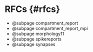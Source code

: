 RFCs {#rfcs}
============

* @subpage compartment_report
* @subpage compartment_report_mpi
* @subpage morphology11
* @subpage spikereports
* @subpage synapses
